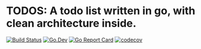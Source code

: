 # TODOS: A todo list written in go, with clean architecture inside.
[![Build Status](https://cloud.drone.io/api/badges/unknowntpo/todos/status.svg)](https://cloud.drone.io/unknowntpo/todos) [![Go.Dev](https://godoc.org/github.com/unknowntpo/todos?status.svg=)](https://pkg.go.dev/github.com/unknowntpo/todos?utm_source=godoc) [![Go Report Card](https://goreportcard.com/badge/github.com/unknowntpo/todos)](https://goreportcard.com/report/github.com/unknowntpo/todos) [![codecov](https://codecov.io/gh/unknowntpo/todos/branch/master/graph/badge.svg?token=UV6IIUUCW2)](https://codecov.io/gh/unknowntpo/todos)